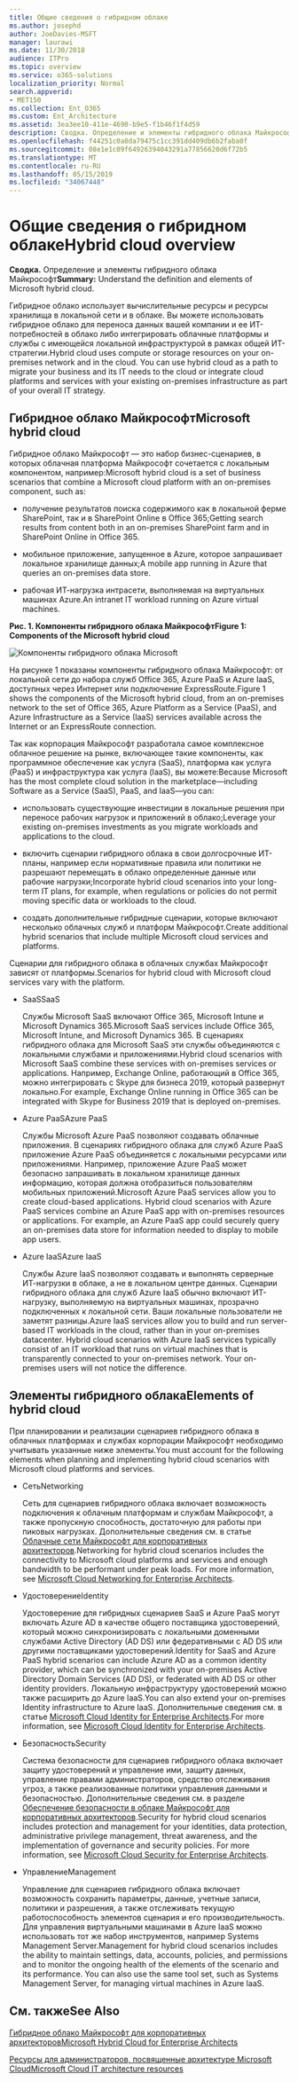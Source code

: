 ```yaml
---
title: Общие сведения о гибридном облаке
ms.author: josephd
author: JoeDavies-MSFT
manager: laurawi
ms.date: 11/30/2018
audience: ITPro
ms.topic: overview
ms.service: o365-solutions
localization_priority: Normal
search.appverid:
- MET150
ms.collection: Ent_O365
ms.custom: Ent_Architecture
ms.assetid: 3ea3ee10-411e-4690-b9e5-f1b46f1f4d59
description: Сводка. Определение и элементы гибридного облака Майкрософт
ms.openlocfilehash: f44251c0a0da79475c1cc391dd409db6b2faba0f
ms.sourcegitcommit: 08e1e1c09f64926394043291a77856620d6f72b5
ms.translationtype: MT
ms.contentlocale: ru-RU
ms.lasthandoff: 05/15/2019
ms.locfileid: "34067448"
---
```

# <a name="hybrid-cloud-overview"></a><span data-ttu-id="7f0ed-103">Общие сведения о гибридном облаке</span><span class="sxs-lookup"><span data-stu-id="7f0ed-103">Hybrid cloud overview</span></span>

 <span data-ttu-id="7f0ed-104">**Сводка.** Определение и элементы гибридного облака Майкрософт</span><span class="sxs-lookup"><span data-stu-id="7f0ed-104">**Summary:** Understand the definition and elements of Microsoft hybrid cloud.</span></span>
  
<span data-ttu-id="7f0ed-p101">Гибридное облако использует вычислительные ресурсы и ресурсы хранилища в локальной сети и в облаке. Вы можете использовать гибридное облако для переноса данных вашей компании и ее ИТ-потребностей в облако либо интегрировать облачные платформы и службы с имеющейся локальной инфраструктурой в рамках общей ИТ-стратегии.</span><span class="sxs-lookup"><span data-stu-id="7f0ed-p101">Hybrid cloud uses compute or storage resources on your on-premises network and in the cloud. You can use hybrid cloud as a path to migrate your business and its IT needs to the cloud or integrate cloud platforms and services with your existing on-premises infrastructure as part of your overall IT strategy.</span></span>
  
## <a name="microsoft-hybrid-cloud"></a><span data-ttu-id="7f0ed-107">Гибридное облако Майкрософт</span><span class="sxs-lookup"><span data-stu-id="7f0ed-107">Microsoft hybrid cloud</span></span>

<span data-ttu-id="7f0ed-108">Гибридное облако Майкрософт — это набор бизнес-сценариев, в которых облачная платформа Майкрософт сочетается с локальным компонентом, например:</span><span class="sxs-lookup"><span data-stu-id="7f0ed-108">Microsoft hybrid cloud is a set of business scenarios that combine a Microsoft cloud platform with an on-premises component, such as:</span></span> 
  
- <span data-ttu-id="7f0ed-109">получение результатов поиска содержимого как в локальной ферме SharePoint, так и в SharePoint Online в Office 365;</span><span class="sxs-lookup"><span data-stu-id="7f0ed-109">Getting search results from content both in an on-premises SharePoint farm and in SharePoint Online in Office 365.</span></span>
    
- <span data-ttu-id="7f0ed-110">мобильное приложение, запущенное в Azure, которое запрашивает локальное хранилище данных;</span><span class="sxs-lookup"><span data-stu-id="7f0ed-110">A mobile app running in Azure that queries an on-premises data store.</span></span>
    
- <span data-ttu-id="7f0ed-111">рабочая ИТ-нагрузка интрасети, выполняемая на виртуальных машинах Azure.</span><span class="sxs-lookup"><span data-stu-id="7f0ed-111">An intranet IT workload running on Azure virtual machines.</span></span>
    
<span data-ttu-id="7f0ed-112">**Рис. 1. Компоненты гибридного облака Майкрософт**</span><span class="sxs-lookup"><span data-stu-id="7f0ed-112">**Figure 1: Components of the Microsoft hybrid cloud**</span></span>

![Компоненты гибридного облака Microsoft](media/Hybrid-Poster/MS-Hybrid-Cloud.png)
  
<span data-ttu-id="7f0ed-114">На рисунке 1 показаны компоненты гибридного облака Майкрософт: от локальной сети до набора служб Office 365, Azure PaaS и Azure IaaS, доступных через Интернет или подключение ExpressRoute.</span><span class="sxs-lookup"><span data-stu-id="7f0ed-114">Figure 1 shows the components of the Microsoft hybrid cloud, from an on-premises network to the set of Office 365, Azure Platform as a Service (PaaS), and Azure Infrastructure as a Service (IaaS) services available across the Internet or an ExpressRoute connection.</span></span>
  
<span data-ttu-id="7f0ed-115">Так как корпорация Майкрософт разработала самое комплексное облачное решение на рынке, включающее такие компоненты, как программное обеспечение как услуга (SaaS), платформа как услуга (PaaS) и инфраструктура как услуга (IaaS), вы можете:</span><span class="sxs-lookup"><span data-stu-id="7f0ed-115">Because Microsoft has the most complete cloud solution in the marketplace—including Software as a Service (SaaS), PaaS, and IaaS—you can:</span></span>
  
- <span data-ttu-id="7f0ed-116">использовать существующие инвестиции в локальные решения при переносе рабочих нагрузок и приложений в облако;</span><span class="sxs-lookup"><span data-stu-id="7f0ed-116">Leverage your existing on-premises investments as you migrate workloads and applications to the cloud.</span></span>
    
- <span data-ttu-id="7f0ed-117">включить сценарии гибридного облака в свои долгосрочные ИТ-планы, например если нормативные правила или политики не разрешают перемещать в облако определенные данные или рабочие нагрузки;</span><span class="sxs-lookup"><span data-stu-id="7f0ed-117">Incorporate hybrid cloud scenarios into your long-term IT plans, for example, when regulations or policies do not permit moving specific data or workloads to the cloud.</span></span>
    
- <span data-ttu-id="7f0ed-118">создать дополнительные гибридные сценарии, которые включают несколько облачных служб и платформ Майкрософт.</span><span class="sxs-lookup"><span data-stu-id="7f0ed-118">Create additional hybrid scenarios that include multiple Microsoft cloud services and platforms.</span></span>
    
<span data-ttu-id="7f0ed-119">Сценарии для гибридного облака в облачных службах Майкрософт зависят от платформы.</span><span class="sxs-lookup"><span data-stu-id="7f0ed-119">Scenarios for hybrid cloud with Microsoft cloud services vary with the platform.</span></span>
  
- <span data-ttu-id="7f0ed-120">SaaS</span><span class="sxs-lookup"><span data-stu-id="7f0ed-120">SaaS</span></span>
    
    <span data-ttu-id="7f0ed-121">Службы Microsoft SaaS включают Office 365, Microsoft Intune и Microsoft Dynamics 365.</span><span class="sxs-lookup"><span data-stu-id="7f0ed-121">Microsoft SaaS services include Office 365, Microsoft Intune, and Microsoft Dynamics 365.</span></span> <span data-ttu-id="7f0ed-122">В сценариях гибридного облака для Microsoft SaaS эти службы объединяются с локальными службами и приложениями.</span><span class="sxs-lookup"><span data-stu-id="7f0ed-122">Hybrid cloud scenarios with Microsoft SaaS combine these services with on-premises services or applications.</span></span> <span data-ttu-id="7f0ed-123">Например, Exchange Online, работающий в Office 365, можно интегрировать с Skype для бизнеса 2019, который развернут локально.</span><span class="sxs-lookup"><span data-stu-id="7f0ed-123">For example, Exchange Online running in Office 365 can be integrated with Skype for Business 2019 that is deployed on-premises.</span></span>
    
- <span data-ttu-id="7f0ed-124">Azure PaaS</span><span class="sxs-lookup"><span data-stu-id="7f0ed-124">Azure PaaS</span></span>
    
    <span data-ttu-id="7f0ed-p103">Службы Microsoft Azure PaaS позволяют создавать облачные приложения. В сценариях гибридного облака для служб Azure PaaS приложение Azure PaaS объединяется с локальными ресурсами или приложениями. Например, приложение Azure PaaS может безопасно запрашивать в локальном хранилище данных информацию, которая должна отобразиться пользователям мобильных приложений.</span><span class="sxs-lookup"><span data-stu-id="7f0ed-p103">Microsoft Azure PaaS services allow you to create cloud-based applications. Hybrid cloud scenarios with Azure PaaS services combine an Azure PaaS app with on-premises resources or applications. For example, an Azure PaaS app could securely query an on-premises data store for information needed to display to mobile app users.</span></span>
    
- <span data-ttu-id="7f0ed-128">Azure IaaS</span><span class="sxs-lookup"><span data-stu-id="7f0ed-128">Azure IaaS</span></span>
    
    <span data-ttu-id="7f0ed-p104">Службы Azure IaaS позволяют создавать и выполнять серверные ИТ-нагрузки в облаке, а не в локальном центре данных. Сценарии гибридного облака для служб Azure IaaS обычно включают ИТ-нагрузку, выполняемую на виртуальных машинах, прозрачно подключенных к локальной сети. Ваши локальные пользователи не заметят разницы.</span><span class="sxs-lookup"><span data-stu-id="7f0ed-p104">Azure IaaS services allow you to build and run server-based IT workloads in the cloud, rather than in your on-premises datacenter. Hybrid cloud scenarios with Azure IaaS services typically consist of an IT workload that runs on virtual machines that is transparently connected to your on-premises network. Your on-premises users will not notice the difference.</span></span>
    
## <a name="elements-of-hybrid-cloud"></a><span data-ttu-id="7f0ed-132">Элементы гибридного облака</span><span class="sxs-lookup"><span data-stu-id="7f0ed-132">Elements of hybrid cloud</span></span>

<span data-ttu-id="7f0ed-133">При планировании и реализации сценариев гибридного облака в облачных платформах и службах корпорации Майкрософт необходимо учитывать указанные ниже элементы.</span><span class="sxs-lookup"><span data-stu-id="7f0ed-133">You must account for the following elements when planning and implementing hybrid cloud scenarios with Microsoft cloud platforms and services.</span></span>
  
- <span data-ttu-id="7f0ed-134">Сеть</span><span class="sxs-lookup"><span data-stu-id="7f0ed-134">Networking</span></span>
    
    <span data-ttu-id="7f0ed-p105">Сеть для сценариев гибридного облака включает возможность подключения к облачным платформам и службам Майкрософт, а также пропускную способность, достаточную для работы при пиковых нагрузках. Дополнительные сведения см. в статье [Облачные сети Майкрософт для корпоративных архитекторов](microsoft-cloud-networking-for-enterprise-architects.md).</span><span class="sxs-lookup"><span data-stu-id="7f0ed-p105">Networking for hybrid cloud scenarios includes the connectivity to Microsoft cloud platforms and services and enough bandwidth to be performant under peak loads. For more information, see [Microsoft Cloud Networking for Enterprise Architects](microsoft-cloud-networking-for-enterprise-architects.md).</span></span>
    
- <span data-ttu-id="7f0ed-137">Удостоверение</span><span class="sxs-lookup"><span data-stu-id="7f0ed-137">Identity</span></span>
    
    <span data-ttu-id="7f0ed-138">Удостоверение для гибридных сценариев SaaS и Azure PaaS могут включать Azure AD в качестве общего поставщика удостоверений, который можно синхронизировать с локальными доменными службами Active Directory (AD DS) или федеративными с AD DS или другими поставщиками удостоверений.</span><span class="sxs-lookup"><span data-stu-id="7f0ed-138">Identity for SaaS and Azure PaaS hybrid scenarios can include Azure AD as a common identity provider, which can be synchronized with your on-premises Active Directory Domain Services (AD DS), or federated with AD DS or other identity providers.</span></span> <span data-ttu-id="7f0ed-139">Локальную инфраструктуру удостоверений можно также расширить до Azure IaaS.</span><span class="sxs-lookup"><span data-stu-id="7f0ed-139">You can also extend your on-premises Identity infrastructure to Azure IaaS.</span></span> <span data-ttu-id="7f0ed-140">Дополнительные сведения см. в статье [Microsoft Cloud Identity for Enterprise Architects](microsoft-cloud-it-architecture-resources.md#identity).</span><span class="sxs-lookup"><span data-stu-id="7f0ed-140">For more information, see [Microsoft Cloud Identity for Enterprise Architects](microsoft-cloud-it-architecture-resources.md#identity).</span></span>
    
- <span data-ttu-id="7f0ed-141">Безопасность</span><span class="sxs-lookup"><span data-stu-id="7f0ed-141">Security</span></span>
    
    <span data-ttu-id="7f0ed-p107">Система безопасности для сценариев гибридного облака включает защиту удостоверений и управление ими, защиту данных, управление правами администраторов, средство отслеживания угроз, а также реализованные политики управления данными и безопасностью. Дополнительные сведения см. в разделе [Обеспечение безопасности в облаке Майкрософт для корпоративных архитекторов](microsoft-cloud-it-architecture-resources.md#security).</span><span class="sxs-lookup"><span data-stu-id="7f0ed-p107">Security for hybrid cloud scenarios includes protection and management for your identities, data protection, administrative privilege management, threat awareness, and the implementation of governance and security policies. For more information, see [Microsoft Cloud Security for Enterprise Architects](microsoft-cloud-it-architecture-resources.md#security).</span></span>
    
- <span data-ttu-id="7f0ed-144">Управление</span><span class="sxs-lookup"><span data-stu-id="7f0ed-144">Management</span></span>
    
    <span data-ttu-id="7f0ed-p108">Управление для сценариев гибридного облака включает возможность сохранить параметры, данные, учетные записи, политики и разрешения, а также отслеживать текущую работоспособность элементов сценария и его производительность. Для управления виртуальными машинами в Azure IaaS можно использовать тот же набор инструментов, например Systems Management Server.</span><span class="sxs-lookup"><span data-stu-id="7f0ed-p108">Management for hybrid cloud scenarios includes the ability to maintain settings, data, accounts, policies, and permissions and to monitor the ongoing health of the elements of the scenario and its performance. You can also use the same tool set, such as Systems Management Server, for managing virtual machines in Azure IaaS.</span></span>
    
## <a name="see-also"></a><span data-ttu-id="7f0ed-147">См. также</span><span class="sxs-lookup"><span data-stu-id="7f0ed-147">See Also</span></span>

[<span data-ttu-id="7f0ed-148">Гибридное облако Майкрософт для корпоративных архитекторов</span><span class="sxs-lookup"><span data-stu-id="7f0ed-148">Microsoft Hybrid Cloud for Enterprise Architects</span></span>](microsoft-hybrid-cloud-for-enterprise-architects.md)
  
[<span data-ttu-id="7f0ed-149">Ресурсы для администраторов, посвященные архитектуре Microsoft Cloud</span><span class="sxs-lookup"><span data-stu-id="7f0ed-149">Microsoft Cloud IT architecture resources</span></span>](microsoft-cloud-it-architecture-resources.md)

